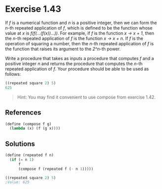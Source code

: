 Exercise 1.43
=============
If *f* is a numerical function and *n* is a positive integer, then we can form the *n*-th repeated application of *f*, which is defined to be the function whose value at *x* is *f(f(...(f(x))...))*. 
For example, if *f* is the function *x -> x + 1*, then the *n*-th repeated application of *f* is the function *x -> x + n*. If *f* is the operation of squaring a number, then the *n*-th repeated application of *f* is the function that raises its argument to the *2^n*-th power. 

Write a procedure that takes as inputs a procedure that computes *f* and a positive integer *n* and returns the procedure that computes the *n*-th repeated application of *f*. Your procedure should be able to be used as follows:

```scheme
((repeated square 2) 5)
625
```

> Hint: You may find it convenient to use compose from exercise 1.42.


References
----------
```scheme
(define (compose f g)
  (lambda (x) (f (g x))))
```


Solutions
---------
```scheme
(define (repeated f n)
  (if (= n 1)
      f
      (compose f (repeated f (- n 1)))))

((repeated square 2) 5)
;Value: 625
```
